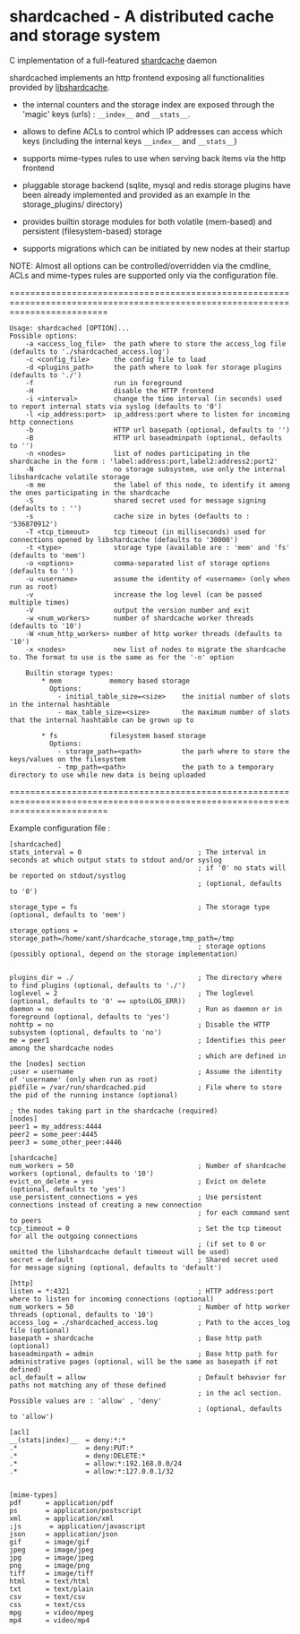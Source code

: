 shardcached - A distributed cache and storage system
======

C implementation of a full-featured [shardcache](http://github.com/xant/libshardcache "libshardcache") daemon

shardcached implements an http frontend exposing all functionalities provided by [libshardcache](http://github.com/xant/libshardcache "libshardcache").

 * the internal counters and the storage index are exposed through the 'magic' keys (urls) : `__index__` and `__stats__`.

 * allows to define ACLs to control which IP addresses can access which keys (including the internal keys `__index__` and `__stats__`)

 * supports mime-types rules to use when serving back items via the http frontend

 * pluggable storage backend (sqlite, mysql and redis  storage plugins have been already implemented and provided as an example in the storage_plugins/ directory)

 * provides builtin storage modules for both volatile (mem-based) and persistent (filesystem-based) storage

 * supports migrations which can be initiated by new nodes at their startup



NOTE: Almost all options can be controlled/overridden via the cmdline,
      ACLs and mime-types rules are supported only via the configuration file.


===============================================================================================================================

```
Usage: shardcached [OPTION]...
Possible options:
    -a <access_log_file>  the path where to store the access_log file (defaults to './shardcached_access.log')
    -c <config_file>      the config file to load
    -d <plugins_path>     the path where to look for storage plugins (defaults to './')
    -f                    run in foreground
    -H                    disable the HTTP frontend
    -i <interval>         change the time interval (in seconds) used to report internal stats via syslog (defaults to '0')
    -l <ip_address:port>  ip_address:port where to listen for incoming http connections
    -b                    HTTP url basepath (optional, defaults to '')
    -B                    HTTP url baseadminpath (optional, defaults to '')
    -n <nodes>            list of nodes participating in the shardcache in the form : 'label:address:port,label2:address2:port2'
    -N                    no storage subsystem, use only the internal libshardcache volatile storage
    -m me                 the label of this node, to identify it among the ones participating in the shardcache
    -S                    shared secret used for message signing (defaults to : '')
    -s                    cache size in bytes (defaults to : '536870912')
    -T <tcp_timeout>      tcp timeout (in milliseconds) used for connections opened by libshardcache (defaults to '30000')
    -t <type>             storage type (available are : 'mem' and 'fs' (defaults to 'mem')
    -o <options>          comma-separated list of storage options (defaults to '')
    -u <username>         assume the identity of <username> (only when run as root)
    -v                    increase the log level (can be passed multiple times)
    -V                    output the version number and exit
    -w <num_workers>      number of shardcache worker threads (defaults to '10')
    -W <num_http_workers> number of http worker threads (defaults to '10')
    -x <nodes>            new list of nodes to migrate the shardcache to. The format to use is the same as for the '-n' option

    Builtin storage types:
        * mem            memory based storage
          Options:
            - initial_table_size=<size>    the initial number of slots in the internal hashtable
            - max_table_size=<size>        the maximum number of slots that the internal hashtable can be grown up to

        * fs             filesystem based storage
          Options:
            - storage_path=<path>          the parh where to store the keys/values on the filesystem
            - tmp_path=<path>              the path to a temporary directory to use while new data is being uploaded

```

===============================================================================================================================

Example configuration file :
```
[shardcached]
stats_interval = 0                             ; The interval in seconds at which output stats to stdout and/or syslog
                                               ; if '0' no stats will be reported on stdout/systlog
                                               ; (optional, defaults to '0')

storage_type = fs                              ; The storage type (optional, defaults to 'mem')

storage_options = storage_path=/home/xant/shardcache_storage,tmp_path=/tmp
                                               ; storage options (possibly optional, depend on the storage implementation)


plugins_dir = ./                               ; The directory where to find plugins (optional, defaults to './')
loglevel = 2                                   ; The loglevel (optional, defaults to '0' == upto(LOG_ERR))
daemon = no                                    ; Run as daemon or in foreground (optional, defaults to 'yes')
nohttp = no                                    ; Disable the HTTP subsystem (optional, defaults to 'no')
me = peer1                                     ; Identifies this peer among the shardcache nodes
                                               ; which are defined in the [nodes] section
;user = username                               ; Assume the identity of 'username' (only when run as root)
pidfile = /var/run/shardcached.pid             ; File where to store the pid of the running instance (optional)

; the nodes taking part in the shardcache (required)
[nodes]
peer1 = my_address:4444
peer2 = some_peer:4445
peer3 = some_other_peer:4446

[shardcache]
num_workers = 50                               ; Number of shardcache workers (optional, defaults to '10')
evict_on_delete = yes                          ; Evict on delete (optional, defaults to 'yes')
use_persistent_connections = yes               ; Use persistent connections instead of creating a new connection
                                               ; for each command sent to peers
tcp_timeout = 0                                ; Set the tcp timeout for all the outgoing connections
                                               ; (if set to 0 or omitted the libshardcache default timeout will be used)
secret = default                               ; Shared secret used for message signing (optional, defaults to 'default') 

[http]
listen = *:4321                                ; HTTP address:port where to listen for incoming connections (optional)
num_workers = 50                               ; Number of http worker threads (optional, defaults to '10')
access_log = ./shardcached_access.log          ; Path to the acces_log file (optional)
basepath = shardcache                          ; Base http path (optional) 
baseadminpath = admin                          ; Base http path for administrative pages (optional, will be the same as basepath if not defined) 
acl_default = allow                            ; Default behavior for paths not matching any of those defined 
                                               ; in the acl section. Possible values are : 'allow' , 'deny'
                                               ; (optional, defaults to 'allow')

[acl]
__(stats|index)__  = deny:*:*
.*                 = deny:PUT:*
.*                 = deny:DELETE:*
.*                 = allow:*:192.168.0.0/24
.*                 = allow:*:127.0.0.1/32


[mime-types]
pdf      = application/pdf
ps       = application/postscript
xml      = application/xml
;js       = application/javascript
json     = application/json
gif      = image/gif
jpeg     = image/jpeg
jpg      = image/jpeg
png      = image/png
tiff     = image/tiff
html     = text/html
txt      = text/plain
csv      = text/csv
css      = text/css
mpg      = video/mpeg
mp4      = video/mp4

```
